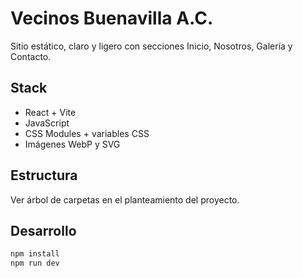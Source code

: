 # Vecinos Buenavilla A.C.

Sitio estático, claro y ligero con secciones Inicio, Nosotros, Galería y Contacto.

## Stack
- React + Vite
- JavaScript
- CSS Modules + variables CSS
- Imágenes WebP y SVG

## Estructura
Ver árbol de carpetas en el planteamiento del proyecto.

## Desarrollo
```bash
npm install
npm run dev
